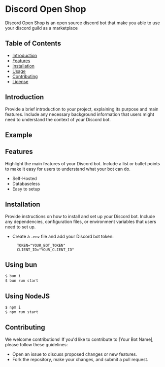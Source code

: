 # Discord Open Shop
Discord Open Shop is an open source discord bot that make you able to use your discord guild as a marketplace

## Table of Contents

- [Introduction](#introduction)
- [Features](#features)
- [Installation](#installation)
- [Usage](#usage)
- [Contributing](#contributing)
- [License](#license)

## Introduction

Provide a brief introduction to your project, explaining its purpose and main features. Include any necessary background information that users might need to understand the context of your Discord bot.

## Example
[](https://github.com/Inplex-sys/discord-open-shop/assets/69421356/d74b094b-cc09-4777-b0b3-f35c8867db96)

## Features

Highlight the main features of your Discord bot. Include a list or bullet points to make it easy for users to understand what your bot can do.

- Self-Hosted
- Databaseless
- Easy to setup

## Installation

Provide instructions on how to install and set up your Discord bot. Include any dependencies, configuration files, or environment variables that users need to set up.
  - Create a `.env` file and add your Discord bot token:
     ```
       TOKEN="YOUR_BOT_TOKEN"
       CLIENT_ID="YOUR_CLIENT_ID"
     ```

## Using bun
```bash
$ bun i
$ bun run start
```

## Using NodeJS
```bash
$ npm i
$ npm run start
```

## Contributing

We welcome contributions! If you'd like to contribute to [Your Bot Name], please follow these guidelines:

- Open an issue to discuss proposed changes or new features.
- Fork the repository, make your changes, and submit a pull request.
